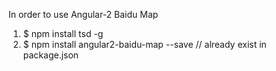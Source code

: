 In order to use Angular-2 Baidu Map
1. $ npm install tsd -g
2. $ npm install angular2-baidu-map --save   // already exist in package.json